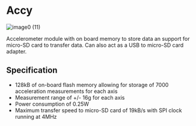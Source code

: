 # Accy

![image0 (11)](https://github.com/TheZ0/Accy/assets/142558812/6843731b-1388-464a-9534-cef2d05106de)


Accelerometer module with on board memory to store data an support for micro-SD card to transfer data. Can also act as a USB to micro-SD card adapter.

## Specification
* 128kB of on-board flash memory allowing for storage of 7000 acceleration measurements for each axis
* Measurement range of +/- 16g for each axis
* Power consumption of 0.25W
* Maximum transfer speed to micro-SD card of 19kB/s with SPI clock running at 4MHz
